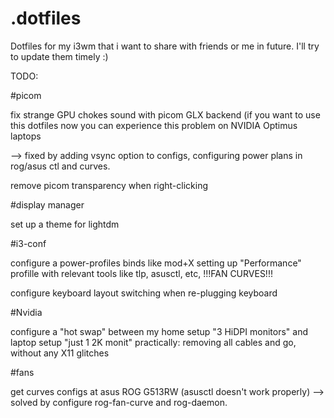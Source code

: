 # .dotfiles
Dotfiles for my i3wm that i want to share with friends or me in future. I'll try to update them timely :)

TODO:

#picom

fix strange GPU chokes sound with picom GLX backend (if you want to use this dotfiles now you can experience this problem on NVIDIA Optimus laptops

--> fixed by adding vsync option to configs, configuring power plans in rog/asus ctl and curves.

remove picom transparency when right-clicking 


#display manager

set up a theme for lightdm

#i3-conf

configure a power-profiles binds like mod+X setting up "Performance" profille with relevant tools like tlp, asusctl, etc, !!!FAN CURVES!!!

configure keyboard layout switching when re-plugging keyboard

#Nvidia

configure a "hot swap" between my home setup "3 HiDPI monitors" and laptop setup "just 1 2K monit"
practically: removing all cables and go, without any X11 glitches


#fans

get curves configs at asus ROG G513RW (asusctl doesn't work properly)
--> solved by configure rog-fan-curve and rog-daemon.
